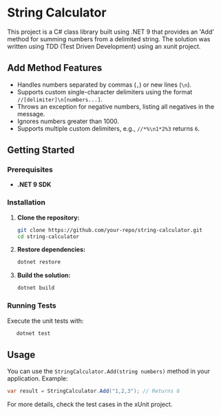 # String Calculator

This project is a C# class library built using .NET 9 that provides an 'Add' method for summing numbers from a delimited string. The solution was written using TDD (Test Driven Development) using an xunit project.

## Add Method Features
- Handles numbers separated by commas (`,`) or new lines (`\n`).
- Supports custom single-character delimiters using the format `//[delimiter]\n[numbers...]`.
- Throws an exception for negative numbers, listing all negatives in the message.
- Ignores numbers greater than 1000.
- Supports multiple custom delimiters, e.g., `//*%\n1*2%3` returns `6`.

## Getting Started
### Prerequisites
- **.NET 9 SDK**

### Installation
1. **Clone the repository:**
   ```sh
   git clone https://github.com/your-repo/string-calculator.git
   cd string-calculator
   ```
2. **Restore dependencies:**
   ```sh
   dotnet restore
   ```
3. **Build the solution:**
   ```sh
   dotnet build
   ```

### Running Tests
Execute the unit tests with:
```sh
   dotnet test
```

## Usage
You can use the `StringCalculator.Add(string numbers)` method in your application. Example:
```csharp
var result = StringCalculator.Add("1,2,3"); // Returns 6
```

For more details, check the test cases in the xUnit project.
